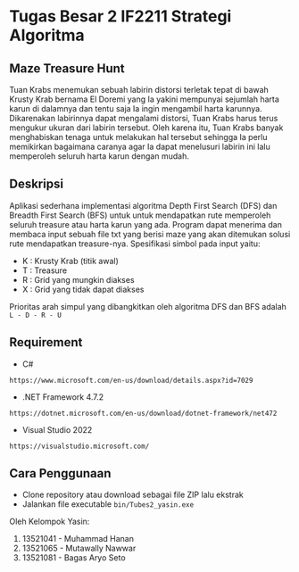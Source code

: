 # Tugas Besar 2 IF2211 Strategi Algoritma
## Maze Treasure Hunt
Tuan Krabs menemukan sebuah labirin distorsi terletak tepat di bawah Krusty Krab bernama El Doremi yang Ia yakini mempunyai sejumlah harta karun di dalamnya dan tentu saja Ia ingin mengambil harta karunnya. Dikarenakan labirinnya dapat mengalami distorsi, Tuan Krabs harus terus mengukur ukuran dari labirin tersebut. Oleh karena itu, Tuan Krabs banyak menghabiskan tenaga untuk melakukan hal tersebut sehingga Ia perlu memikirkan bagaimana caranya agar Ia dapat menelusuri labirin ini lalu memperoleh seluruh harta karun dengan mudah.

## Deskripsi
Aplikasi sederhana implementasi algoritma Depth First Search (DFS) dan Breadth First Search (BFS) untuk untuk mendapatkan rute memperoleh seluruh treasure atau harta karun yang ada. Program dapat menerima dan membaca input sebuah file txt yang berisi maze yang akan ditemukan solusi rute mendapatkan treasure-nya. Spesifikasi simbol pada input yaitu:
- K : Krusty Krab (titik awal)
- T : Treasure
- R : Grid yang mungkin diakses
- X : Grid yang tidak dapat diakses

Prioritas arah simpul yang dibangkitkan oleh algoritma DFS dan BFS adalah `L - D - R - U`

## Requirement
- C#
```
https://www.microsoft.com/en-us/download/details.aspx?id=7029
```
- .NET Framework 4.7.2
```
https://dotnet.microsoft.com/en-us/download/dotnet-framework/net472
```
- Visual Studio 2022
```
https://visualstudio.microsoft.com/
```

## Cara Penggunaan
- Clone repository atau download sebagai file ZIP lalu ekstrak
- Jalankan file executable `bin/Tubes2_yasin.exe`

Oleh Kelompok Yasin:
1. 13521041 - Muhammad Hanan
2. 13521065 - Mutawally Nawwar
3. 13521081 - Bagas Aryo Seto
